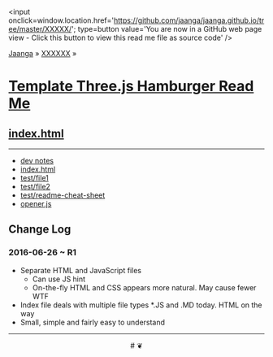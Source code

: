 ﻿<span style=display:none; >[You are now in a GitHub source code view - click this link to view this read me file as a web page]
( http://jaanga.github.io/XXXXX/ "View file as a web page." ) </span>
<input onclick=window.location.href='https://github.com/jaanga/jaanga.github.io/tree/master/XXXXX/'; type=button  value='You are now in a GitHub web page view - Click this button to view this read me file as source code' />

[Jaanga]( http://jaanga.github.io ) » [XXXXXX]( http://jaanga.github.io/XXXXXX/  ) » 


[Template Three.js Hamburger Read Me]( index.html#readme.md )
===


## [index.html]( index.html )

***




* [dev notes]( #dev-notes.md )
* [index.html]( index.html )
* [test/file1]( #../test/file1.md )
* [test/file2]( #../test/file2.md )
* [test/readme-cheat-sheet]( #../../documents/jaanga-practice-notes/markdown-cheat-sheet.md )
* [opener.js]( opener.js )


## Change Log

### 2016-06-26 ~ R1

* Separate HTML and JavaScript files
	* Can use JS hint
	* On-the-fly HTML and CSS appears more natural. May cause fewer WTF
* Index file deals with multiple file types
	*.JS and .MD today. HTML on the way
* Small, simple and fairly easy to understand


***

<center title="dingbat" >
# <a href=javascript:window.scrollTo(0,0); style=text-decoration:none; > ❦ </a>
</center>